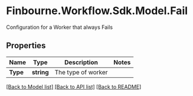 # Finbourne.Workflow.Sdk.Model.Fail
Configuration for a Worker that always Fails

## Properties

Name | Type | Description | Notes
------------ | ------------- | ------------- | -------------
**Type** | **string** | The type of worker | 

[[Back to Model list]](../README.md#documentation-for-models) [[Back to API list]](../README.md#documentation-for-api-endpoints) [[Back to README]](../README.md)

